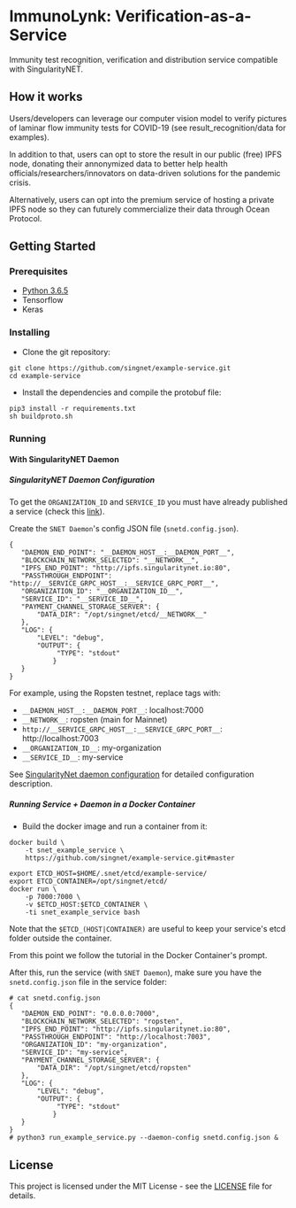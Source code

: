 # ImmunoLynk: Verification-as-a-Service

Immunity test recognition, verification and distribution service compatible with SingularityNET.

## How it works

Users/developers can leverage our computer vision model to verify pictures of laminar flow immunity tests for COVID-19 (see result_recognition/data for examples).

In addition to that, users can opt to store the result in our public (free) IPFS node, donating their annonymized data to better help health officials/researchers/innovators on data-driven solutions for the pandemic crisis.

Alternatively, users can opt into the premium service of hosting a private IPFS node so they can futurely commercialize their data through Ocean Protocol.


## Getting Started

### Prerequisites

* [Python 3.6.5](https://www.python.org/downloads/release/python-365/)
* Tensorflow 
* Keras

### Installing

* Clone the git repository:

```
git clone https://github.com/singnet/example-service.git
cd example-service
```

* Install the dependencies and compile the protobuf file:

```
pip3 install -r requirements.txt
sh buildproto.sh
```

### Running

#### With SingularityNET Daemon

##### SingularityNET Daemon Configuration

To get the `ORGANIZATION_ID` and `SERVICE_ID` you must have already published a service 
(check this [link](https://dev.singularitynet.io/tutorials/publish/)).

Create the `SNET Daemon`'s config JSON file (`snetd.config.json`).

```
{
   "DAEMON_END_POINT": "__DAEMON_HOST__:__DAEMON_PORT__",
   "BLOCKCHAIN_NETWORK_SELECTED": "__NETWORK__",
   "IPFS_END_POINT": "http://ipfs.singularitynet.io:80",
   "PASSTHROUGH_ENDPOINT": "http://__SERVICE_GRPC_HOST__:__SERVICE_GRPC_PORT__",
   "ORGANIZATION_ID": "__ORGANIZATION_ID__",
   "SERVICE_ID": "__SERVICE_ID__",
   "PAYMENT_CHANNEL_STORAGE_SERVER": {
       "DATA_DIR": "/opt/singnet/etcd/__NETWORK__"
   },
   "LOG": {
       "LEVEL": "debug",
       "OUTPUT": {
            "TYPE": "stdout"
           }
   }
}
```

For example, using the Ropsten testnet, replace tags with:

- `__DAEMON_HOST__:__DAEMON_PORT__`: localhost:7000
- `__NETWORK__`: ropsten (main for Mainnet)
- `http://__SERVICE_GRPC_HOST__:__SERVICE_GRPC_PORT__`: http://localhost:7003
- `__ORGANIZATION_ID__`: my-organization
- `__SERVICE_ID__`: my-service

See [SingularityNet daemon configuration](https://github.com/singnet/snet-daemon/blob/master/README.md#configuration) for detailed configuration description.

##### Running Service + Daemon in a Docker Container

* Build the docker image and run a container from it:

```
docker build \
    -t snet_example_service \
    https://github.com/singnet/example-service.git#master

export ETCD_HOST=$HOME/.snet/etcd/example-service/
export ETCD_CONTAINER=/opt/singnet/etcd/
docker run \
    -p 7000:7000 \
    -v $ETCD_HOST:$ETCD_CONTAINER \
    -ti snet_example_service bash
```

Note that the `$ETCD_(HOST|CONTAINER)` are useful to keep your service's etcd folder outside the container.

From this point we follow the tutorial in the Docker Container's prompt.

After this, run the service (with `SNET Daemon`), make sure you have the `snetd.config.json` file in the service folder:

```
# cat snetd.config.json
{
   "DAEMON_END_POINT": "0.0.0.0:7000",
   "BLOCKCHAIN_NETWORK_SELECTED": "ropsten",
   "IPFS_END_POINT": "http://ipfs.singularitynet.io:80",
   "PASSTHROUGH_ENDPOINT": "http://localhost:7003",
   "ORGANIZATION_ID": "my-organization",
   "SERVICE_ID": "my-service",
   "PAYMENT_CHANNEL_STORAGE_SERVER": {
       "DATA_DIR": "/opt/singnet/etcd/ropsten"
   },
   "LOG": {
       "LEVEL": "debug",
       "OUTPUT": {
            "TYPE": "stdout"
           }
   }
}
# python3 run_example_service.py --daemon-config snetd.config.json &
```

## License

This project is licensed under the MIT License - see the
[LICENSE](https://github.com/singnet/example-service/blob/master/LICENSE) file for details.
